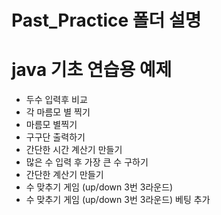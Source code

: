 # Past_Practice 폴더 설명

# java 기초 연습용 예제
- 두수 입력후 비교
- 각 마름모 별 찍기
- 마름모 별찍기
- 구구단 출력하기
- 간단한 시간 계산기 만들기
- 많은 수 입력 후 가장 큰 수 구하기
- 간단한 계산기 만들기
- 수 맞추기 게임 (up/down 3번 3라운드)
- 수 맞추기 게임 (up/down 3번 3라운드) 베팅 추가
